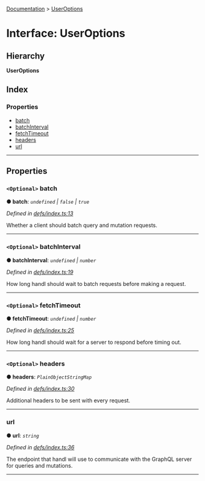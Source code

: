 [Documentation](../README.md) > [UserOptions](../interfaces/useroptions.md)

# Interface: UserOptions

## Hierarchy

**UserOptions**

## Index

### Properties

* [batch](useroptions.md#batch)
* [batchInterval](useroptions.md#batchinterval)
* [fetchTimeout](useroptions.md#fetchtimeout)
* [headers](useroptions.md#headers)
* [url](useroptions.md#url)

---

## Properties

<a id="batch"></a>

### `<Optional>` batch

**● batch**: *`undefined` \| `false` \| `true`*

*Defined in [defs/index.ts:13](https://github.com/bad-batch/handl/blob/20503ed/packages/fetch-manager/src/defs/index.ts#L13)*

Whether a client should batch query and mutation requests.

___
<a id="batchinterval"></a>

### `<Optional>` batchInterval

**● batchInterval**: *`undefined` \| `number`*

*Defined in [defs/index.ts:19](https://github.com/bad-batch/handl/blob/20503ed/packages/fetch-manager/src/defs/index.ts#L19)*

How long handl should wait to batch requests before making a request.

___
<a id="fetchtimeout"></a>

### `<Optional>` fetchTimeout

**● fetchTimeout**: *`undefined` \| `number`*

*Defined in [defs/index.ts:25](https://github.com/bad-batch/handl/blob/20503ed/packages/fetch-manager/src/defs/index.ts#L25)*

How long handl should wait for a server to respond before timing out.

___
<a id="headers"></a>

### `<Optional>` headers

**● headers**: *`PlainObjectStringMap`*

*Defined in [defs/index.ts:30](https://github.com/bad-batch/handl/blob/20503ed/packages/fetch-manager/src/defs/index.ts#L30)*

Additional headers to be sent with every request.

___
<a id="url"></a>

###  url

**● url**: *`string`*

*Defined in [defs/index.ts:36](https://github.com/bad-batch/handl/blob/20503ed/packages/fetch-manager/src/defs/index.ts#L36)*

The endpoint that handl will use to communicate with the GraphQL server for queries and mutations.

___


